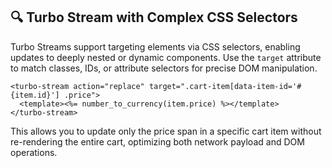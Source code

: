 ## 🔍 Turbo Stream with Complex CSS Selectors
Turbo Streams support targeting elements via CSS selectors, enabling updates to deeply nested or dynamic components. Use the `target` attribute to match classes, IDs, or attribute selectors for precise DOM manipulation.

```erb
<turbo-stream action="replace" target=".cart-item[data-item-id='#{item.id}'] .price">
  <template><%= number_to_currency(item.price) %></template>
</turbo-stream>
```

This allows you to update only the price span in a specific cart item without re-rendering the entire cart, optimizing both network payload and DOM operations.
